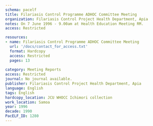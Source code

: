 ```yaml
---
schema: pacelf
title: Filariasis Control Programme ADHOC Committee Meeting
organization: Filariasis Control Project Health Department, Apia
notes: On 7 June 1996 - 9.00am at Health Education Meeting RM.
access: Restricted

resources:
- name: Filariasis Control Programme ADHOC Committee Meeting
  url: '/docs/contact_for_access.txt'
  format: Hardcopy
  access: Restricted
  pages: 13
 
category: Meeting Reports
access: Restricted
journal: No journal available.
publisher: Filariasis Control Project Health Department, Apia
language: English 
tags: English 
hardcopy_location: JCU WHOCC Ichimori collection
work_location: Samoa
year: 1996
decade: 1990
PacELF_ID: 1280
---
```

